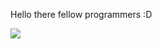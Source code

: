 Hello there fellow programmers :D
 
![]([https://github-readme-stats.hackclub.dev/api/wakatime?username=2003&api_domain=hackatime.hackclub.com&theme=shadow_green&custom_title=Hackatime+Stats&layout=compact&cache_seconds=0&langs_count=8](https://github-readme-stats.hackclub.dev/api/wakatime?username=208&api_domain=hackatime.hackclub.com&theme=darcula&custom_title=Hackatime+Stats&layout=compact&cache_seconds=0&langs_count=8))
